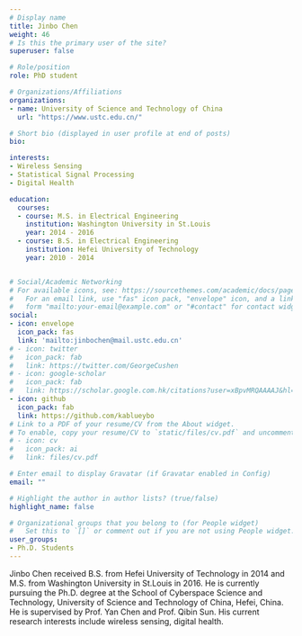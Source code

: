 ```yaml
---
# Display name
title: Jinbo Chen
weight: 46
# Is this the primary user of the site?
superuser: false

# Role/position
role: PhD student

# Organizations/Affiliations
organizations:
- name: University of Science and Technology of China
  url: "https://www.ustc.edu.cn/"

# Short bio (displayed in user profile at end of posts)
bio: 

interests:
- Wireless Sensing
- Statistical Signal Processing
- Digital Health

education:
  courses:
  - course: M.S. in Electrical Engineering
    institution: Washington University in St.Louis
    year: 2014 - 2016
  - course: B.S. in Electrical Engineering
    institution: Hefei University of Technology
    year: 2010 - 2014


# Social/Academic Networking
# For available icons, see: https://sourcethemes.com/academic/docs/page-builder/#icons
#   For an email link, use "fas" icon pack, "envelope" icon, and a link in the
#   form "mailto:your-email@example.com" or "#contact" for contact widget.
social:
- icon: envelope
  icon_pack: fas
  link: 'mailto:jinbochen@mail.ustc.edu.cn'
# - icon: twitter
#   icon_pack: fab
#   link: https://twitter.com/GeorgeCushen
# - icon: google-scholar
#   icon_pack: fab
#   link: https://scholar.google.com.hk/citations?user=xBpvMRQAAAAJ&hl=en
- icon: github
  icon_pack: fab
  link: https://github.com/kablueybo
# Link to a PDF of your resume/CV from the About widget.
# To enable, copy your resume/CV to `static/files/cv.pdf` and uncomment the lines below.
# - icon: cv
#   icon_pack: ai
#   link: files/cv.pdf

# Enter email to display Gravatar (if Gravatar enabled in Config)
email: ""

# Highlight the author in author lists? (true/false)
highlight_name: false

# Organizational groups that you belong to (for People widget)
#   Set this to `[]` or comment out if you are not using People widget.
user_groups:
- Ph.D. Students
---
```


Jinbo Chen received B.S. from Hefei University of Technology in 2014 and M.S. from Washington University in St.Louis in 2016. He is currently pursuing the Ph.D. degree at the School of Cyberspace Science and Technology, University of Science and Technology of China, Hefei, China. He is supervised by Prof. Yan Chen and Prof. Qibin Sun. His current research interests include wireless sensing, digital health.